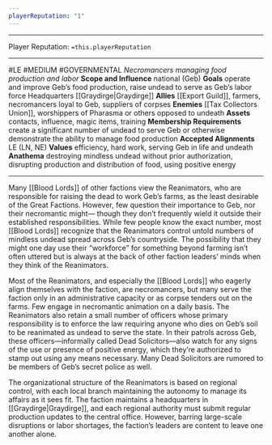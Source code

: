 ```yaml
---
playerReputation: "1"
---
```

___
Player Reputation: `=this.playerReputation`
___
#LE #MEDIUM #GOVERNMENTAL
*Necromancers managing food production and labor*
**Scope and Influence** national (Geb)
**Goals** operate and improve Geb’s food production, raise
undead to serve as Geb’s labor force
Headquarters [[Graydirge|Graydirge]]
**Allies** [[Export Guild]], farmers, necromancers loyal to Geb, suppliers of corpses
**Enemies** [[Tax Collectors Union]], worshippers of Pharasma or others opposed to undeath
**Assets** contacts, influence, magic items, training
**Membership Requirements** create a significant number of undead to serve Geb or otherwise demonstrate the ability to manage food production
**Accepted Alignments** LE (LN, NE)
**Values** efficiency, hard work, serving Geb in life and undeath
**Anathema** destroying mindless undead without prior authorization, disrupting production and distribution of food, using positive energy
___
Many [[Blood Lords]] of other factions view the Reanimators, who are responsible for raising the dead to work Geb’s farms, as the least desirable of the Great Factions. However, few question their importance to Geb, nor their necromantic might— though they don’t frequently wield it outside their established responsibilities. While few people know the exact number, most [[Blood Lords]] recognize that the Reanimators control untold numbers of mindless undead spread across Geb’s countryside. The possibility that they might one day use their “workforce” for something beyond farming isn’t often uttered but is always at the back of other faction leaders’ minds when they think of the Reanimators.

Most of the Reanimators, and especially the [[Blood Lords]] who eagerly align themselves with the faction, are necromancers, but many serve the faction only in an administrative capacity or as corpse tenders out on the farms. Few engage in necromantic animation on a daily basis. The Reanimators also retain a small number of officers whose primary responsibility is to enforce the law requiring anyone who dies on Geb’s soil to be reanimated as undead to serve the state. In their patrols across Geb, these officers—informally called Dead Solicitors—also watch for any signs of the use or presence of positive energy, which they’re authorized to stamp out using any means necessary. Many Dead Solicitors are rumored to be members of Geb’s secret police as well.

The organizational structure of the Reanimators is based on regional control, with each local branch maintaining the autonomy to manage its affairs as it sees fit. The faction maintains a headquarters in [[Graydirge|Graydirge]], and each regional authority must submit regular production updates to the central office. However, barring large-scale disruptions or labor shortages, the faction’s leaders are content to leave one another alone.
